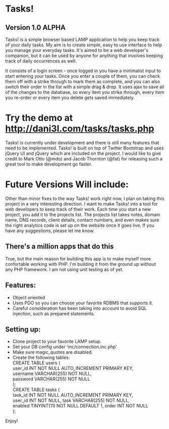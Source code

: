 Tasks!
======
Version 1.0 ALPHA
--------------------------
Tasks! is a simple browser based LAMP application to help you keep track of your daily tasks. My aim is to create simple, easy to use interface to help you manage your everyday tasks. It's aimed to be a web developer's companion, but it can be used by anyone for anything that involves keeping track of daily occurrences as well.

It consists of a login screen - once logged in you have a minimalist input to start entering your tasks. Once you enter a couple of them, you can check them off with a strike through to mark them as complete, and you can also switch their order in the list with a simple drag & drop. It uses ajax to save all of the changes to the database, so every item you strike through, every item you re-order or every item you delete gets saved immediately. 

Try the demo at http://dani3l.com/tasks/tasks.php
============================================
Tasks! is currently under development and there is still many features that need to be implemented. Tasks! is built on top of Twitter Bootstrap and uses jQuery UI and jQuery which are included on the project. I would like to give credit to Mark Otto (@mdo) and Jacob Thornton (@fat) for releasing such a great tool to make development go faster.

Future Versions Will include:
=======================
Other than minor fixes to the way Tasks! work right now, I plan on taking this project in a very interesting direction. I want to make Tasks! into a tool for web developers to keep track of their work. Each time you start a new project, you add it to the projects list. The projects list takes notes, domain name, DNS records, client details, contact numbers, and even makes sure the right analytics code is set up on the website once it goes live. If you have any suggestions, please let me know. 

There's a million apps that do this
----------------------------------------------
True, but the main reason for building this app is to make myself more confortable working with PHP. I'm building it from the ground up without any PHP framework. I am not using unit testing as of yet.

Features:
-------------
- Object oriented
- Uses PDO so you can choose your favorite RDBMS that supports it.
- Careful consideration has been taking into account to avoid SQL injection, such as prepared statements.

Setting up:
---------------
- Clone project to your favorite LAMP setup.
- Set your DB config under 'inc/connection.inc.php'
- Make sure magic_quotes are disabled.
- Create the following tables: <br>
CREATE TABLE users ( <br>
       user_id INT NOT NULL AUTO_INCREMENT PRIMARY KEY, <br>
       username VARCHAR(255) NOT NULL, <br>
       password VARCHAR(255) NOT NULL<br>
);<br>
CREATE TABLE tasks ( <br>
       task_id INT NOT NULL AUTO_INCREMENT PRIMARY KEY, <br>
       user_id INT NOT NULL, task VARCHAR(255) NOT NULL, <br>
       enabled TINYINT(11) NOT NULL DEFAULT 1, order INT NOT NULL<br>
);

Enjoy!

